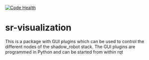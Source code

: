 [![Code Health](https://landscape.io/github/shadow-robot/sr-visualization/indigo-devel/landscape.svg?style=flat)](https://landscape.io/github/shadow-robot/sr-visualization/indigo-devel)

# sr-visualization

This is a package with GUI plugins which can be used to control the different nodes of the shadow_robot stack. The GUI plugins are programmed in Python and can be started from within rqt
